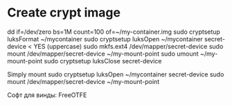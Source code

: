 Create crypt image
======================

dd if=/dev/zero bs=1M count=100 of=~/my-container.img
sudo cryptsetup luksFormat ~/mycontainer
sudo cryptsetup luksOpen ~/mycontainer secret-device < YES (uppercase)
sudo mkfs.ext4 /dev/mapper/secret-device
sudo mount /dev/mapper/secret-device ~/my-mount-point
sudo umount ~/my-mount-point
sudo cryptsetup luksClose secret-device

Simply mount 
sudo cryptsetup luksOpen ~/mycontainer secret-device
sudo mount /dev/mapper/secret-device ~/my-mount-point

Софт для винды: FreeOTFE
